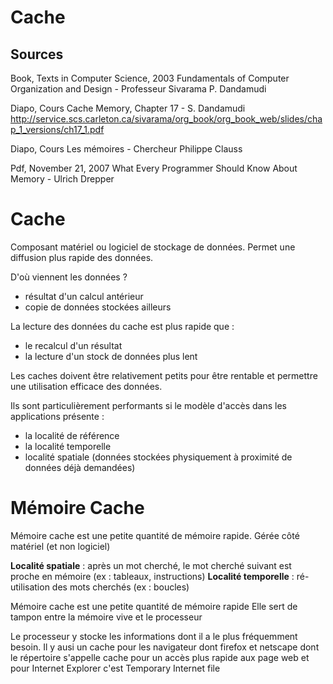 # Cache

## Sources

Book, Texts in Computer Science, 2003
Fundamentals of Computer Organization and Design - Professeur Sivarama P. Dandamudi

Diapo, Cours
Cache Memory, Chapter 17 - S. Dandamudi
<http://service.scs.carleton.ca/sivarama/org_book/org_book_web/slides/chap_1_versions/ch17_1.pdf>

Diapo, Cours
Les mémoires - Chercheur Philippe Clauss

Pdf, November 21, 2007
What Every Programmer Should Know About Memory - Ulrich Drepper

# Cache

Composant matériel ou logiciel de stockage de données.
Permet une diffusion plus rapide des données.

D'où viennent les données ?
  - résultat d'un calcul antérieur
  - copie de données stockées ailleurs

La lecture des données du cache est plus rapide que :
  - le recalcul d'un résultat
  - la lecture d'un stock de données plus lent

Les caches doivent être relativement petits pour être rentable et permettre une utilisation efficace des données.

Ils sont particulièrement performants si le modèle d'accès dans les applications présente :
  - la localité de référence
  - la localité temporelle
  - localité spatiale (données stockées physiquement à proximité de données déjà demandées)

# Mémoire Cache

Mémoire cache est une petite quantité de mémoire rapide.
Gérée côté matériel (et non logiciel)

**Localité spatiale** : après un mot cherché, le mot cherché suivant est 
proche en mémoire (ex : tableaux, instructions)
**Localité temporelle** : ré-utilisation des mots cherchés (ex : boucles)

Mémoire cache est une petite quantité de mémoire rapide
Elle sert de tampon entre la mémoire vive et le processeur

Le processeur y stocke les informations dont il a le plus fréquemment besoin.
Il y ausi un cache pour les navigateur dont firefox et netscape dont le répertoire s'appelle cache pour un accès plus rapide aux page web et pour Internet Explorer c'est Temporary Internet file 
